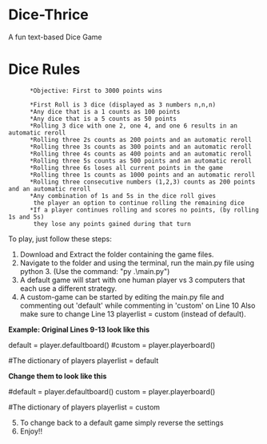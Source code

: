 # Dice-Thrice
A fun text-based Dice Game

# Dice Rules 
          *Objective: First to 3000 points wins
          
          *First Roll is 3 dice (displayed as 3 numbers n,n,n)
          *Any dice that is a 1 counts as 100 points
          *Any dice that is a 5 counts as 50 points
          *Rolling 3 dice with one 2, one 4, and one 6 results in an automatic reroll
          *Rolling three 2s counts as 200 points and an automatic reroll
          *Rolling three 3s counts as 300 points and an automatic reroll
          *Rolling three 4s counts as 400 points and an automatic reroll
          *Rolling three 5s counts as 500 points and an automatic reroll
          *Rolling three 6s loses all current points in the game
          *Rolling three 1s counts as 1000 points and an automatic reroll
          *Rolling three consecutive numbers (1,2,3) counts as 200 points and an automatic reroll
          *Any combination of 1s and 5s in the dice roll gives 
           the player an option to continue rolling the remaining dice
          *If a player continues rolling and scores no points, (by rolling 1s and 5s)
           they lose any points gained during that turn

To play, just follow these steps:

1.  Download and Extract the folder containing the game files.
2.  Navigate to the folder and using the terminal, run the main.py file using python 3.
    (Use the command: "py .\main.py")
3.  A default game will start with one human player vs 3 computers that each use a different strategy.
4.  A custom-game can be started by editing the main.py file and commenting out 'default' while commenting in 'custom' on Line 10
    Also make sure to change Line 13 playerlist = custom (instead of default).

****Example: Original Lines 9-13 look like this****

default = player.defaultboard()
#custom = player.playerboard()

#The dictionary of players
playerlist = default

****Change them to look like this****

#default = player.defaultboard()
custom = player.playerboard()

#The dictionary of players
playerlist = custom

  5. To change back to a default game simply reverse the settings
  6. Enjoy!!
